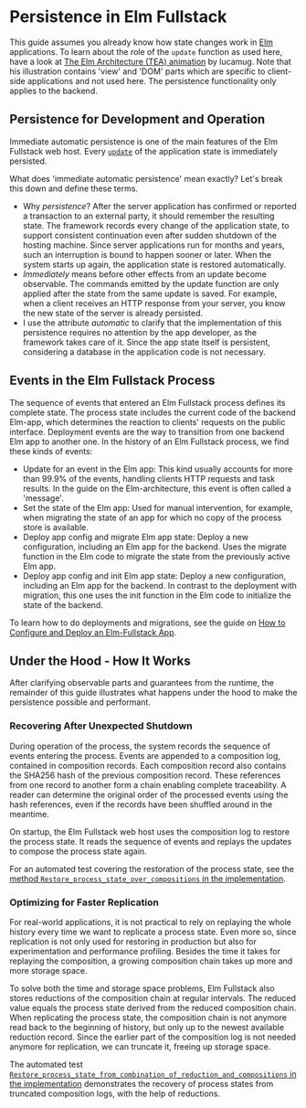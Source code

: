 # Persistence in Elm Fullstack

This guide assumes you already know how state changes work in [Elm](https://elm-lang.org) applications. To learn about the role of the `update` function as used here, have a look at [The Elm Architecture (TEA) animation](https://medium.com/@l.mugnaini/the-elm-architecture-tea-animation-3efc555e8faf) by lucamug. Note that his illustration contains 'view' and 'DOM' parts which are specific to client-side applications and not used here. The persistence functionality only applies to the backend.

## Persistence for Development and Operation

Immediate automatic persistence is one of the main features of the Elm Fullstack web host. Every [`update`](http://toreto.re/tea/) of the application state is immediately persisted.

What does 'immediate automatic persistence' mean exactly? Let's break this down and define these terms.
+ Why *persistence*? After the server application has confirmed or reported a transaction to an external party, it should remember the resulting state. The framework records every change of the application state, to support consistent continuation even after sudden shutdown of the hosting machine. Since server applications run for months and years, such an interruption is bound to happen sooner or later. When the system starts up again, the application state is restored automatically.
+ *Immediately* means before other effects from an update become observable. The commands emitted by the update function are only applied after the state from the same update is saved. For example, when a client receives an HTTP response from your server, you know the new state of the server is already persisted.
+ I use the attribute *automatic* to clarify that the implementation of this persistence requires no attention by the app developer, as the framework takes care of it. Since the app state itself is persistent, considering a database in the application code is not necessary.

## Events in the Elm Fullstack Process

The sequence of events that entered an Elm Fullstack process defines its complete state. The process state includes the current code of the backend Elm-app, which determines the reaction to clients' requests on the public interface. Deployment events are the way to transition from one backend Elm app to another one. In the history of an Elm Fullstack process, we find these kinds of events:

+ Update for an event in the Elm app: This kind usually accounts for more than 99.9% of the events, handling clients HTTP requests and task results. In the guide on the Elm-architecture, this event is often called a 'message'.
+ Set the state of the Elm app: Used for manual intervention, for example, when migrating the state of an app for which no copy of the process store is available.
+ Deploy app config and migrate Elm app state: Deploy a new configuration, including an Elm app for the backend. Uses the migrate function in the Elm code to migrate the state from the previously active Elm app.
+ Deploy app config and init Elm app state: Deploy a new configuration, including an Elm app for the backend. In contrast to the deployment with migration, this one uses the init function in the Elm code to initialize the state of the backend.

To learn how to do deployments and migrations, see the guide on [How to Configure and Deploy an Elm-Fullstack App](guide/how-to-configure-and-deploy-an-elm-fullstack-app.md).

## Under the Hood - How It Works

After clarifying observable parts and guarantees from the runtime, the remainder of this guide illustrates what happens under the hood to make the persistence possible and performant.

### Recovering After Unexpected Shutdown

During operation of the process, the system records the sequence of events entering the process. Events are appended to a composition log, contained in composition records. Each composition record also contains the SHA256 hash of the previous composition record. These references from one record to another form a chain enabling complete traceability. A reader can determine the original order of the processed events using the hash references, even if the records have been shuffled around in the meantime.

On startup, the Elm Fullstack web host uses the composition log to restore the process state. It reads the sequence of events and replays the updates to compose the process state again.

For an automated test covering the restoration of the process state, see the [method `Restore_process_state_over_compositions` in the implementation](https://github.com/elm-time/elm-time/blob/512bea42674f6d214745c73af8d20c52bca096f6/implement/PersistentProcess/PersistentProcess.Test/TestPersistentProcess.cs#L111-L153).

### Optimizing for Faster Replication

For real-world applications, it is not practical to rely on replaying the whole history every time we want to replicate a process state. Even more so, since replication is not only used for restoring in production but also for experimentation and performance profiling.
Besides the time it takes for replaying the composition, a growing composition chain takes up more and more storage space.

To solve both the time and storage space problems, Elm Fullstack also stores reductions of the composition chain at regular intervals. The reduced value equals the process state derived from the reduced composition chain. When replicating the process state, the composition chain is not anymore read back to the beginning of history, but only up to the newest available reduction record. Since the earlier part of the composition log is not needed anymore for replication, we can truncate it, freeing up storage space.

The automated test [`Restore_process_state_from_combination_of_reduction_and_compositions` in the implementation](https://github.com/elm-time/elm-time/blob/512bea42674f6d214745c73af8d20c52bca096f6/implement/PersistentProcess/PersistentProcess.Test/TestPersistentProcess.cs#L155-L220) demonstrates the recovery of process states from truncated composition logs, with the help of reductions.
